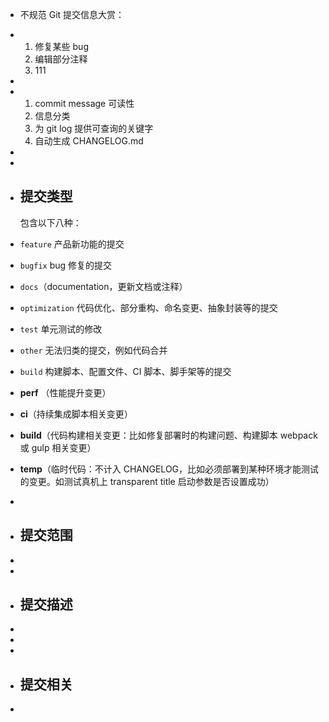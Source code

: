 - 不规范 Git 提交信息大赏：
- 1. 修复某些 bug
  2. 编辑部分注释
  3. 111
-
- 1. commit message 可读性
  2. 信息分类
  3. 为 git log 提供可查询的关键字
  4. 自动生成 CHANGELOG.md
-
-
- ## 提交类型
  
  包含以下八种：
- `feature` 产品新功能的提交
- `bugfix` bug 修复的提交
- `docs`（documentation，更新文档或注释）
- `optimization` 代码优化、部分重构、命名变更、抽象封装等的提交
- `test` 单元测试的修改
- `other` 无法归类的提交，例如代码合并
- `build` 构建脚本、配置文件、CI 脚本、脚手架等的提交
- **perf** （性能提升变更）
- **ci**（持续集成脚本相关变更）
- **build**（代码构建相关变更：比如修复部署时的构建问题、构建脚本 webpack 或 gulp 相关变更）
- **temp**（临时代码：不计入 CHANGELOG，比如必须部署到某种环境才能测试的变更。如测试真机上 transparent title 启动参数是否设置成功）
-
- ## 提交范围
-
-
- ## 提交描述
-
-
-
- ## 提交相关
-